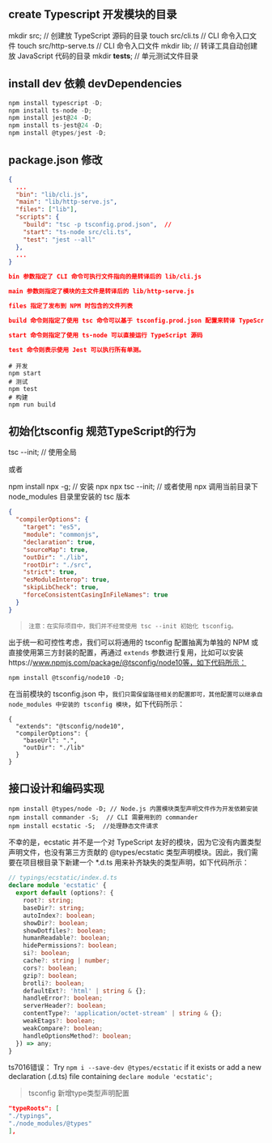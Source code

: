 ## create Typescript 开发模块的目录

mkdir src; // 创建放 TypeScript 源码的目录
touch src/cli.ts // CLI 命令入口文件
touch src/http-serve.ts // CLI 命令入口文件
mkdir lib; // 转译工具自动创建放 JavaScript 代码的目录
mkdir __tests__; // 单元测试文件目录


## install dev 依赖   devDependencies

``` js
npm install typescript -D;
npm install ts-node -D;
npm install jest@24 -D;
npm install ts-jest@24 -D;
npm install @types/jest -D;
```

## package.json 修改
``` json
{
  ...
  "bin": "lib/cli.js",
  "main": "lib/http-serve.js",
  "files": ["lib"],
  "scripts": {
    "build": "tsc -p tsconfig.prod.json",  // 
    "start": "ts-node src/cli.ts",
    "test": "jest --all"
  },
  ...
}

bin 参数指定了 CLI 命令可执行文件指向的是转译后的 lib/cli.js

main 参数则指定了模块的主文件是转译后的 lib/http-serve.js

files 指定了发布到 NPM 时包含的文件列表

build 命令则指定了使用 tsc 命令可以基于 tsconfig.prod.json 配置来转译 TypeScript 源码

start 命令则指定了使用 ts-node 可以直接运行 TypeScript 源码

test 命令则表示使用 Jest 可以执行所有单测。

```


``` shell
# 开发
npm start 
# 测试
npm test
# 构建
npm run build
```

## 初始化tsconfig 规范TypeScript的行为
tsc --init; // 使用全局

或者

npm install npx -g; // 安装 npx
npx tsc --init; // 或者使用 npx 调用当前目录下 node_modules 目录里安装的 tsc 版本

``` json
{
  "compilerOptions": {
    "target": "es5",
    "module": "commonjs",
    "declaration": true,
    "sourceMap": true,
    "outDir": "./lib",
    "rootDir": "./src",
    "strict": true,
    "esModuleInterop": true,
    "skipLibCheck": true,
    "forceConsistentCasingInFileNames": true
  }
}

```

> `注意：在实际项目中，我们并不经常使用 tsc --init 初始化 tsconfig。`

出于统一和可控性考虑，我们可以将通用的 tsconfig 配置抽离为单独的 NPM 或直接使用第三方封装的配置，再通过 `extends` 参数进行复用，比如可以安装https://www.npmjs.com/package/@tsconfig/node10等，如下代码所示：

```
npm install @tsconfig/node10 -D;
```

在当前模块的 tsconfig.json 中，`我们只需保留路径相关的配置即可，其他配置可以继承自 node_modules 中安装的 tsconfig 模块`，如下代码所示：
```
{
  "extends": "@tsconfig/node10",
  "compilerOptions": {
    "baseUrl": ".",
    "outDir": "./lib"
  }
} 
```

## 接口设计和编码实现

```
npm install @types/node -D; // Node.js 内置模块类型声明文件作为开发依赖安装
npm install commander -S;  // CLI 需要用到的 commander
npm install ecstatic -S;  //处理静态文件请求
```

不幸的是，ecstatic 并不是一个对 TypeScript 友好的模块，因为它没有内置类型声明文件，也没有第三方贡献的 @types/ecstatic 类型声明模块。因此，我们需要在项目根目录下新建一个 *.d.ts 用来补齐缺失的类型声明，如下代码所示：


``` ts
// typings/ecstatic/index.d.ts
declare module 'ecstatic' {
  export default (options?: {
    root?: string;
    baseDir?: string;
    autoIndex?: boolean;
    showDir?: boolean;
    showDotfiles?: boolean;
    humanReadable?: boolean;
    hidePermissions?: boolean;
    si?: boolean;
    cache?: string | number;
    cors?: boolean;
    gzip?: boolean;
    brotli?: boolean;
    defaultExt?: 'html' | string & {};
    handleError?: boolean;
    serverHeader?: boolean;
    contentType?: 'application/octet-stream' | string & {};
    weakEtags?: boolean;
    weakCompare?: boolean;
    handleOptionsMethod?: boolean;
  }) => any;
}
```


ts7016错误： Try `npm i --save-dev @types/ecstatic` if it exists or add a new declaration (.d.ts) file containing `declare module 'ecstatic';`


> tsconfig 新增type类型声明配置
``` json
"typeRoots": [
"./typings",
"./node_modules/@types"
],

```
